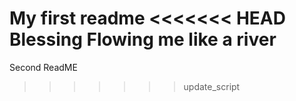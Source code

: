 My first readme
<<<<<<< HEAD
Blessing Flowing me like a river
=======
Second ReadME
>>>>>>> update_script

